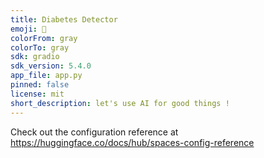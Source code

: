 ```yaml
---
title: Diabetes Detector
emoji: 👀
colorFrom: gray
colorTo: gray
sdk: gradio
sdk_version: 5.4.0
app_file: app.py
pinned: false
license: mit
short_description: let's use AI for good things !
---
```


Check out the configuration reference at https://huggingface.co/docs/hub/spaces-config-reference
